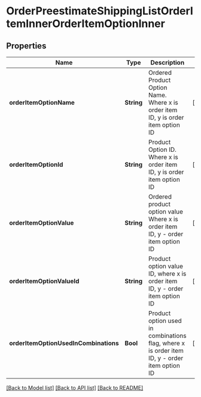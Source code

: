 # OrderPreestimateShippingListOrderItemInnerOrderItemOptionInner

## Properties
Name | Type | Description | Notes
------------ | ------------- | ------------- | -------------
**orderItemOptionName** | **String** | Ordered Product Option Name. Where x is order item ID, y is order item option ID | [optional] 
**orderItemOptionId** | **String** | Product Option ID. Where x is order item ID, y is order item option ID | [optional] 
**orderItemOptionValue** | **String** | Ordered product option value Where x is order item ID, y - order item option ID | [optional] 
**orderItemOptionValueId** | **String** | Product option value ID, where x is order item ID, y - order item option ID | [optional] 
**orderItemOptionUsedInCombinations** | **Bool** | Product option used in combinations flag, where x is order item ID, y - order item option ID | [optional] 

[[Back to Model list]](../README.md#documentation-for-models) [[Back to API list]](../README.md#documentation-for-api-endpoints) [[Back to README]](../README.md)


